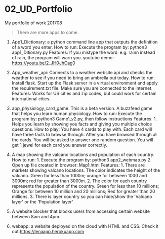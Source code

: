 # 02_UD_Portfolio
My portfolio of work 201708
>There are more apps to come.

1) App1_Dictionary: a python command line app that outputs the definition of a word you enter.
	How to run: Execute the program by: python3 app1_Ditionary.py
	Features: If you mistype the word: e.g. rainn instead of rain, the program will warn you.
	youtube demo: https://youtu.be/2_JH0JhCag0

2) App_weather_api: Connects to a weather website api and checks the weather to see if you need to bring an umbrella out today.
	How to run: Install flask. Start up the Flask server in a virtual environment and apply the requirement.txt file. Make sure you are connected to the internet.
	Features: Works for US cities and zip codes, but could work for certain international cities.


3) app_physiology_card_game: This is a beta version. A buzzfeed game that helps you learn human physiology.
	How to run: Execute the program by: python3 Game1_v2.py, then follow instructions
	Features: 1. Helps you learn by showing you facts and giving you multiple choice questions.
	How to play: You have 4 cards to play with. Each card will have three facts to browse through.
                     After you have browsed through all the cards. You will be asked to answer one random
                     question. You will get 1 jewel for each card you answer correctly.

4) A map showing the valcano locations and population of each country.
	How to run: 1. Execute the program by: python3 app2_webmap.py
				2. Open up file created in browser: Map1.html
	Features: 1. There are markets showing valcano locations. The color indicates the height of the valcano. 			  Green for less than 1000m; orange for between 1000 and 3000m; red for greater than 3000m.
			  2. The color for each country represents the population of the country. Green for less than 10 	millions; Orange for between 10 million and 20 millions; Red for greater than 20 millions.
			  3. There is layer country so you can hide/show the 'Valcano layer' or the 'Population layer'

5) A website blocker that blocks users from accessing certain website between 8am and 4pm.

6) webapp: a website deployed on the cloud with HTML and CSS. 
	Check it out:https://lenaapp.herokuapp.com
